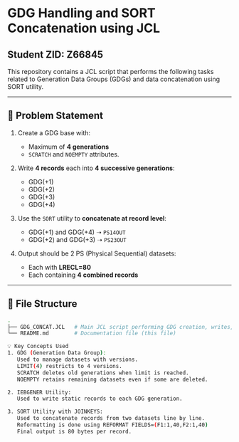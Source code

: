 # GDG Handling and SORT Concatenation using JCL

## Student ZID: Z66845

This repository contains a JCL script that performs the following tasks related to Generation Data Groups (GDGs) and data concatenation using SORT utility.

---

## 📝 Problem Statement

1. Create a GDG base with:
   - Maximum of **4 generations**
   - `SCRATCH` and `NOEMPTY` attributes.

2. Write **4 records** each into **4 successive generations**:
   - GDG(+1)
   - GDG(+2)
   - GDG(+3)
   - GDG(+4)

3. Use the `SORT` utility to **concatenate at record level**:
   - GDG(+1) and GDG(+4) ➝ `PS14OUT`
   - GDG(+2) and GDG(+3) ➝ `PS23OUT`

4. Output should be 2 PS (Physical Sequential) datasets:
   - Each with **LRECL=80**
   - Each containing **4 combined records**

---

## 📂 File Structure

```bash
.
├── GDG_CONCAT.JCL   # Main JCL script performing GDG creation, writes, and concatenation
└── README.md        # Documentation file (this file)

💡 Key Concepts Used
1. GDG (Generation Data Group):
   Used to manage datasets with versions.
   LIMIT(4) restricts to 4 versions.
   SCRATCH deletes old generations when limit is reached.
   NOEMPTY retains remaining datasets even if some are deleted.

2. IEBGENER Utility:
   Used to write static records to each GDG generation.

3. SORT Utility with JOINKEYS:
   Used to concatenate records from two datasets line by line.
   Reformatting is done using REFORMAT FIELDS=(F1:1,40,F2:1,40)
   Final output is 80 bytes per record.
